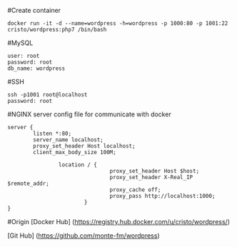 #Create container
```
docker run -it -d --name=wordpress -h=wordpress -p 1000:80 -p 1001:22 cristo/wordpress:php7 /bin/bash
```

#MySQL
```
user: root 
password: root
db_name: wordpress
```
#SSH
```
ssh -p1001 root@localhost
password: root
```
#NGINX server config file for communicate with docker

```
server {
        listen *:80;
        server_name localhost;
        proxy_set_header Host localhost;
        client_max_body_size 100M;

                location / {
                                proxy_set_header Host $host;
                                proxy_set_header X-Real_IP $remote_addr;
                                proxy_cache off;
                                proxy_pass http://localhost:1000;
                        }
}
```

#Origin
[Docker Hub] (https://registry.hub.docker.com/u/cristo/wordpress/)

[Git Hub] (https://github.com/monte-fm/wordpress)

